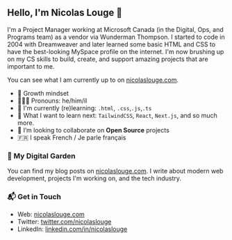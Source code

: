 ## Hello, I'm Nicolas Louge 👋

I'm a Project Manager working at Microsoft Canada (in the Digital, Ops, and Programs team) as a vendor via Wunderman Thompson. I started to code in 2004 with Dreamweaver and later learned some basic HTML and CSS to have the best-looking MySpace profile on the internet. I'm now brushing up on my CS skills to build, create, and support amazing projects that are important to me.

You can see what I am currently up to on [nicolaslouge.com](https://nicolaslouge.com/).

- 🌱 Growth mindset
- 👨🏻‍🚀 Pronouns: he/him/il
- 🚀 I'm currently (re)learning: `.html`, `.css`,`.js`,`.ts`
- 📅 What I want to learn next: `TailwindCSS`, `React`, `Next.js`, and so much more.
- 👯 I’m looking to collaborate on **Open Source** projects
- 🇫🇷  I speak French / Je parle français

### 🌳 My Digital Garden

You can find my blog posts on [nicolaslouge.com](https://nicolaslouge.com/). I write about modern web development, projects I'm working on, and the tech industry.

### 📬 Get in Touch

- Web: [nicolaslouge.com](https://nicolaslouge.com/)
- Twitter: [twitter.com/nicolaslouge](https://twitter.com/nicolaslouge)
- LinkedIn: [linkedin.com/in/nicolaslouge](https://www.linkedin.com/in/nicolaslouge/en)